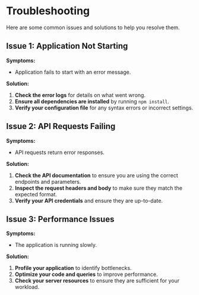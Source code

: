 # Troubleshooting

Here are some common issues and solutions to help you resolve them.

## Issue 1: Application Not Starting

**Symptoms:**
- Application fails to start with an error message.

**Solution:**
1. **Check the error logs** for details on what went wrong.
2. **Ensure all dependencies are installed** by running `npm install`.
3. **Verify your configuration file** for any syntax errors or incorrect settings.

## Issue 2: API Requests Failing

**Symptoms:**
- API requests return error responses.

**Solution:**
1. **Check the API documentation** to ensure you are using the correct endpoints and parameters.
2. **Inspect the request headers and body** to make sure they match the expected format.
3. **Verify your API credentials** and ensure they are up-to-date.

## Issue 3: Performance Issues

**Symptoms:**
- The application is running slowly.

**Solution:**
1. **Profile your application** to identify bottlenecks.
2. **Optimize your code and queries** to improve performance.
3. **Check your server resources** to ensure they are sufficient for your workload.
